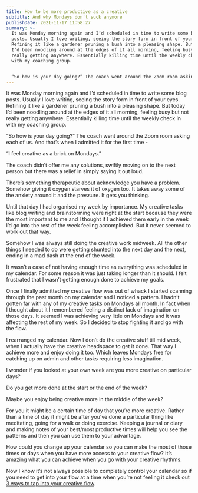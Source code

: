 ```yaml
---
title: How to be more productive as a creative
subtitle: And why Mondays don't suck anymore
publishDate: 2021-11-17 11:58:27
summary: >-
  It was Monday morning again and I’d scheduled in time to write some blog
  posts. Usually I love writing, seeing the story form in front of your eyes.
  Refining it like a gardener pruning a bush into a pleasing shape. But today
  I’d been noodling around at the edges of it all morning, feeling busy but not
  really getting anywhere. Essentially killing time until the weekly check in
  with my coaching group. 


  “So how is your day going?” The coach went around the Zoom room asking each of us. And that’s when I admitted it for the first time -
---
```

It was Monday morning again and I’d scheduled in time to write some blog posts. Usually I love writing, seeing the story form in front of your eyes. Refining it like a gardener pruning a bush into a pleasing shape. But today I’d been noodling around at the edges of it all morning, feeling busy but not really getting anywhere. Essentially killing time until the weekly check in with my coaching group. 

“So how is your day going?” The coach went around the Zoom room asking each of us. And that’s when I admitted it for the first time -

“I feel creative as a brick on Mondays.” 

The coach didn’t offer me any solutions, swiftly moving on to the next person but there was a relief in simply saying it out loud. 

There’s something therapeutic about acknowledge you have a problem. Somehow giving it oxygen starves it of oxygen too. It takes away some of the anxiety around it and the pressure. It gets you thinking.

Until that day I had organised my week by importance. My creative tasks like blog writing and brainstorming were right at the start because they were the most important to me and I thought if I achieved them early in the week I’d go into the rest of the week feeling accomplished. But it never seemed to work out that way. 

Somehow I was always still doing the creative work midweek. All the other things I needed to do were getting shunted into the next day and the next, ending in a mad dash at the end of the week. 

It wasn’t a case of not having enough time as everything was scheduled in my calendar. For some reason it was just taking longer than it should. I felt frustrated that I wasn’t getting enough done to achieve my goals. 

Once I finally admitted my creative flow was out of whack I started scanning through the past month on my calendar and I noticed a pattern. I hadn’t gotten far with any of my creative tasks on Mondays all month. In fact when I thought about it I remembered feeling a distinct lack of imagination on those days. It seemed I was achieving very little on Mondays and it was affecting the rest of my week. So I decided to stop fighting it and go with the flow.

I rearranged my calendar. Now I don’t do the creative stuff till mid week, when I actually have the creative headspace to get it done. That way I achieve more and enjoy doing it too. Which leaves Mondays free for catching up on admin and other tasks requiring less imagination.

I wonder if you looked at your own week are you more creative on particular days? 

Do you get more done at the start or the end of the week? 

Maybe you enjoy being creative more in the middle of the week? 

For you it might be a certain time of day that you’re more creative. Rather than a time of day it might be after you’ve done a particular thing like meditating, going for a walk or doing exercise. Keeping a journal or diary and making notes of your best/most productive times will help you see the patterns and then you can use them to your advantage.

How could you change up your calendar so you can make the most of those times or days when you have more access to your creative flow? It’s amazing what you can achieve when you go with your creative rhythms.

Now I know it’s not always possible to completely control your calendar so if you need to get into your flow at a time when you’re not feeling it check out [3 ways to tap into your creative flow](https://www.rachelgoth.com/blog/3-ways-to-tap-into-your-creative-flow/).